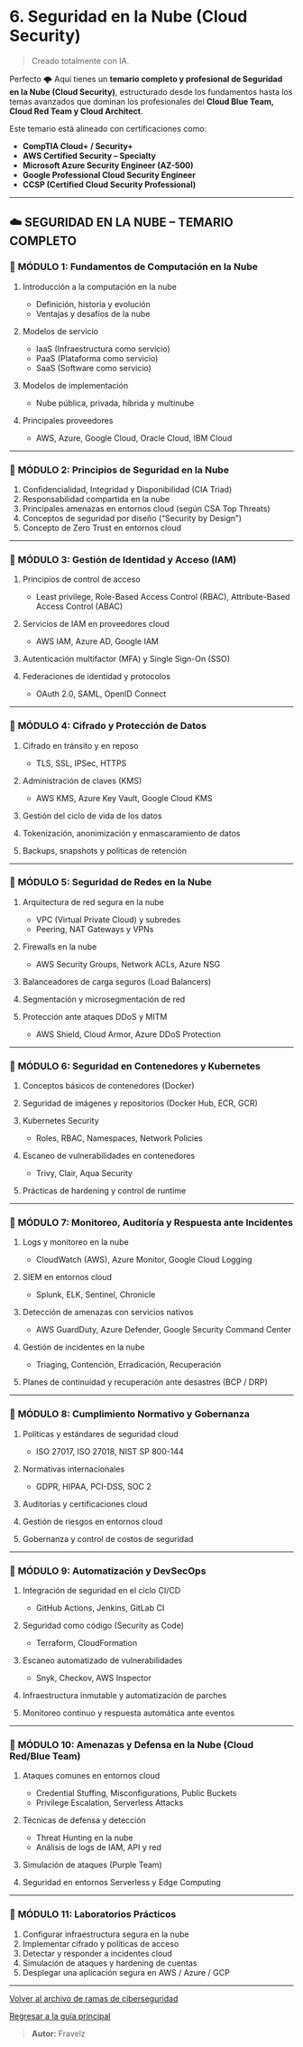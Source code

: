 # 6. Seguridad en la Nube (Cloud Security)

> Creado totalmente con IA.

Perfecto 🌩️
Aquí tienes un **temario completo y profesional de Seguridad en la Nube (Cloud Security)**, estructurado desde los fundamentos hasta los temas avanzados que dominan los profesionales del **Cloud Blue Team, Cloud Red Team y Cloud Architect**.

Este temario está alineado con certificaciones como:

* **CompTIA Cloud+ / Security+**
* **AWS Certified Security – Specialty**
* **Microsoft Azure Security Engineer (AZ-500)**
* **Google Professional Cloud Security Engineer**
* **CCSP (Certified Cloud Security Professional)**

---

## ☁️ **SEGURIDAD EN LA NUBE – TEMARIO COMPLETO**

### 🔹 **MÓDULO 1: Fundamentos de Computación en la Nube**

1. Introducción a la computación en la nube

   * Definición, historia y evolución
   * Ventajas y desafíos de la nube
2. Modelos de servicio

   * IaaS (Infraestructura como servicio)
   * PaaS (Plataforma como servicio)
   * SaaS (Software como servicio)
3. Modelos de implementación

   * Nube pública, privada, híbrida y multinube
4. Principales proveedores

   * AWS, Azure, Google Cloud, Oracle Cloud, IBM Cloud

---

### 🔹 **MÓDULO 2: Principios de Seguridad en la Nube**

1. Confidencialidad, Integridad y Disponibilidad (CIA Triad)
2. Responsabilidad compartida en la nube
3. Principales amenazas en entornos cloud (según CSA Top Threats)
4. Conceptos de seguridad por diseño (“Security by Design”)
5. Concepto de Zero Trust en entornos cloud

---

### 🔹 **MÓDULO 3: Gestión de Identidad y Acceso (IAM)**

1. Principios de control de acceso

   * Least privilege, Role-Based Access Control (RBAC), Attribute-Based Access Control (ABAC)
2. Servicios de IAM en proveedores cloud

   * AWS IAM, Azure AD, Google IAM
3. Autenticación multifactor (MFA) y Single Sign-On (SSO)
4. Federaciones de identidad y protocolos

   * OAuth 2.0, SAML, OpenID Connect

---

### 🔹 **MÓDULO 4: Cifrado y Protección de Datos**

1. Cifrado en tránsito y en reposo

   * TLS, SSL, IPSec, HTTPS
2. Administración de claves (KMS)

   * AWS KMS, Azure Key Vault, Google Cloud KMS
3. Gestión del ciclo de vida de los datos
4. Tokenización, anonimización y enmascaramiento de datos
5. Backups, snapshots y políticas de retención

---

### 🔹 **MÓDULO 5: Seguridad de Redes en la Nube**

1. Arquitectura de red segura en la nube

   * VPC (Virtual Private Cloud) y subredes
   * Peering, NAT Gateways y VPNs
2. Firewalls en la nube

   * AWS Security Groups, Network ACLs, Azure NSG
3. Balanceadores de carga seguros (Load Balancers)
4. Segmentación y microsegmentación de red
5. Protección ante ataques DDoS y MITM

   * AWS Shield, Cloud Armor, Azure DDoS Protection

---

### 🔹 **MÓDULO 6: Seguridad en Contenedores y Kubernetes**

1. Conceptos básicos de contenedores (Docker)
2. Seguridad de imágenes y repositorios (Docker Hub, ECR, GCR)
3. Kubernetes Security

   * Roles, RBAC, Namespaces, Network Policies
4. Escaneo de vulnerabilidades en contenedores

   * Trivy, Clair, Aqua Security
5. Prácticas de hardening y control de runtime

---

### 🔹 **MÓDULO 7: Monitoreo, Auditoría y Respuesta ante Incidentes**

1. Logs y monitoreo en la nube

   * CloudWatch (AWS), Azure Monitor, Google Cloud Logging
2. SIEM en entornos cloud

   * Splunk, ELK, Sentinel, Chronicle
3. Detección de amenazas con servicios nativos

   * AWS GuardDuty, Azure Defender, Google Security Command Center
4. Gestión de incidentes en la nube

   * Triaging, Contención, Erradicación, Recuperación
5. Planes de continuidad y recuperación ante desastres (BCP / DRP)

---

### 🔹 **MÓDULO 8: Cumplimiento Normativo y Gobernanza**

1. Políticas y estándares de seguridad cloud

   * ISO 27017, ISO 27018, NIST SP 800-144
2. Normativas internacionales

   * GDPR, HIPAA, PCI-DSS, SOC 2
3. Auditorías y certificaciones cloud
4. Gestión de riesgos en entornos cloud
5. Gobernanza y control de costos de seguridad

---

### 🔹 **MÓDULO 9: Automatización y DevSecOps**

1. Integración de seguridad en el ciclo CI/CD

   * GitHub Actions, Jenkins, GitLab CI
2. Seguridad como código (Security as Code)

   * Terraform, CloudFormation
3. Escaneo automatizado de vulnerabilidades

   * Snyk, Checkov, AWS Inspector
4. Infraestructura inmutable y automatización de parches
5. Monitoreo continuo y respuesta automática ante eventos

---

### 🔹 **MÓDULO 10: Amenazas y Defensa en la Nube (Cloud Red/Blue Team)**

1. Ataques comunes en entornos cloud

   * Credential Stuffing, Misconfigurations, Public Buckets
   * Privilege Escalation, Serverless Attacks
2. Técnicas de defensa y detección

   * Threat Hunting en la nube
   * Análisis de logs de IAM, API y red
3. Simulación de ataques (Purple Team)
4. Seguridad en entornos Serverless y Edge Computing

---

### 🔹 **MÓDULO 11: Laboratorios Prácticos**

1. Configurar infraestructura segura en la nube
2. Implementar cifrado y políticas de acceso
3. Detectar y responder a incidentes cloud
4. Simulación de ataques y hardening de cuentas
5. Desplegar una aplicación segura en AWS / Azure / GCP

---

[Volver al archivo de ramas de ciberseguridad](./../_ramasCiberseguridad.md#6-seguridad-en-la-nube-cloud-security)

[Regresar a la guía principal](./../readme.md#3-ramas-y-especializaciones-de-ciberseguridad)

> **Autor:** Fravelz
